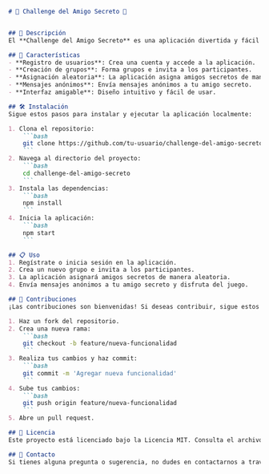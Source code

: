 

```markdown
# 🎉 Challenge del Amigo Secreto 🎉


## 📜 Descripción
El **Challenge del Amigo Secreto** es una aplicación divertida y fácil de usar que te ayuda a organizar juegos de amigo secreto. Ideal para amigos, familiares o compañeros de trabajo, esta aplicación permite la creación de grupos, asignación aleatoria de amigos secretos y envío de mensajes anónimos.

## 🚀 Características
- **Registro de usuarios**: Crea una cuenta y accede a la aplicación.
- **Creación de grupos**: Forma grupos e invita a los participantes.
- **Asignación aleatoria**: La aplicación asigna amigos secretos de manera aleatoria.
- **Mensajes anónimos**: Envía mensajes anónimos a tu amigo secreto.
- **Interfaz amigable**: Diseño intuitivo y fácil de usar.

## 🛠️ Instalación
Sigue estos pasos para instalar y ejecutar la aplicación localmente:

1. Clona el repositorio:
    ```bash
    git clone https://github.com/tu-usuario/challenge-del-amigo-secreto.git
    ```
2. Navega al directorio del proyecto:
    ```bash
    cd challenge-del-amigo-secreto
    ```
3. Instala las dependencias:
    ```bash
    npm install
    ```
4. Inicia la aplicación:
    ```bash
    npm start
    ```

## 📋 Uso
1. Regístrate o inicia sesión en la aplicación.
2. Crea un nuevo grupo e invita a los participantes.
3. La aplicación asignará amigos secretos de manera aleatoria.
4. Envía mensajes anónimos a tu amigo secreto y disfruta del juego.

## 🤝 Contribuciones
¡Las contribuciones son bienvenidas! Si deseas contribuir, sigue estos pasos:

1. Haz un fork del repositorio.
2. Crea una nueva rama:
    ```bash
    git checkout -b feature/nueva-funcionalidad
    ```
3. Realiza tus cambios y haz commit:
    ```bash
    git commit -m 'Agregar nueva funcionalidad'
    ```
4. Sube tus cambios:
    ```bash
    git push origin feature/nueva-funcionalidad
    ```
5. Abre un pull request.

## 📄 Licencia
Este proyecto está licenciado bajo la Licencia MIT. Consulta el archivo `LICENSE` para más detalles.

## 📧 Contacto
Si tienes alguna pregunta o sugerencia, no dudes en contactarnos a través de correo@ejemplo.com.

```
